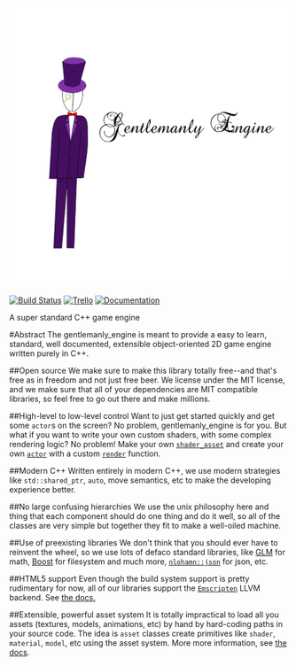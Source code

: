 
![Gentlemanly Engine](logo.png)

[![Build Status](https://travis-ci.org/gentlemans/gentlemanly_engine.svg?branch=master)](https://travis-ci.org/gentlemans/gentlemanly_engine) [![Trello](https://img.shields.io/badge/trello-online-green.svg)](https://trello.com/b/PyLZzMbi/gentlemanly-engine) [ ![Documentation](https://img.shields.io/badge/documentation-online-green.svg)](doc/README.md)

A super standard C++ game engine

#Abstract
The gentlemanly_engine is meant to provide a easy to learn, standard, well documented, extensible object-oriented 2D game engine written purely in C++.

##Open source
We make sure to make this library totally free--and that's free as in freedom and not just free beer. We license under the MIT license, and we make sure that all of your dependencies are MIT compatible libraries, so feel free to go out there and make millions.

##High-level to low-level control
Want to just get started quickly and get some `actor`s on the screen? No problem, gentlemanly_engine is for you. But what if you want to write your own custom shaders, with some complex rendering logic? No problem! Make your own [`shader_asset`](https://gentlemans.github.io/gentlemanly_engine/classge_1_1shader__asset.html) and create your own [`actor`](https://gentlemans.github.io/gentlemanly_engine/classge_1_1actor.html) with a custom [`render`](https://gentlemans.github.io/gentlemanly_engine/classge_1_1actor.html#acfbb095d71e6348c57cc56d121a1b643) function. 

##Modern C++
Written entirely in modern C++, we use modern strategies like `std::shared_ptr`, `auto`, move semantics, etc to make the developing experience better.

##No large confusing hierarchies
We use the unix philosophy here and thing that each component should do one thing and do it well, so all of the classes are very simple but together they fit to make a well-oiled machine.

##Use of preexisting libraries
We don't think that you should ever have to reinvent the wheel, so we use lots of defaco standard libraries, like [GLM](https://github.com/g-truc/glm) for math, [Boost](http://www.boost.org) for filesystem and much more, [`nlohamn::json`](https://github.com/nlohmann/json) for json, etc.

##HTML5 support
Even though the build system support is pretty rudimentary for now, all of our libraries support the [`Emscripten`](https://kripken.github.io/emscripten-site/#) LLVM backend. See [the docs.](doc/COMPILING_WITH_EMSCRIPTEN.md)

##Extensible, powerful asset system
It is totally impractical to load all you assets (textures, models, animations, etc) by hand by hard-coding paths in your source code. The idea is `asset` classes create primitives like `shader`, `material`, `model`, etc using the asset system. More more information, see [the docs](doc/tutorial/asset.md). 
